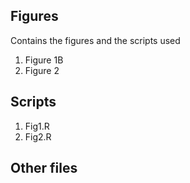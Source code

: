 ## Figures
Contains the figures and the scripts used 
1. Figure 1B
2. Figure 2

## Scripts
1. Fig1.R
2. Fig2.R

## Other files


